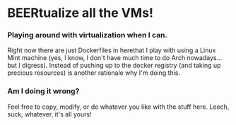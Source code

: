 BEERtualize all the VMs!
========================

### Playing around with virtualization when I can.

Right now there are just Dockerfiles in herethat I play with using a Linux Mint machine (yes, I know, I don't have much time to do Arch nowadays... but I digress).
Instead of pushing up to the docker registry (and taking up precious resources) is another rationale why I'm doing this.

### Am I doing it wrong?
Feel free to copy, modify, or do whatever you like with the stuff here. Leech, suck, whatever, it's all yours!
